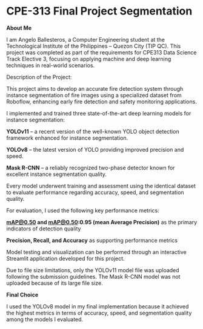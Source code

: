 # CPE-313 Final Project Segmentation

**About Me**

I am Angelo Ballesteros, a Computer Engineering student at the Technological Institute of the Philippines – Quezon City (TIP QC). This project was completed as part of the requirements for CPE313 Data Science Track Elective 3, focusing on applying machine and deep learning techniques in real-world scenarios.

Description of the Project:

This project aims to develop an accurate fire detection system through instance segmentation of fire images using a specialized dataset from Roboflow, enhancing early fire detection and safety monitoring applications.

I implemented and trained three state-of-the-art deep learning models for instance segmentation:

**YOLOv11** – a recent version of the well-known YOLO object detection framework enhanced for instance segmentation.

**YOLOv8** – the latest version of YOLO providing improved precision and speed.

**Mask R-CNN** – a reliably recognized two-phase detector known for excellent instance segmentation quality.
    
Every model underwent training and assessment using the identical dataset to evaluate performance regarding accuracy, speed, and segmentation quality.

For evaluation, I used the following key performance metrics:

**mAP@0.50 and mAP@0.50:0.95 (mean Average Precision)** as the primary indicators of detection quality

**Precision, Recall, and Accuracy** as supporting performance metrics

Model testing and visualization can be performed through an interactive Streamlit application developed for this project.

Due to file size limitations, only the YOLOv11 model file was uploaded following the submission guidelines. The Mask R-CNN model was not uploaded because of its large file size.

**Final Choice**

I used the YOLOv8 model in my final implementation because it achieved the highest metrics in terms of accuracy, speed, and segmentation quality among the models I evaluated.
